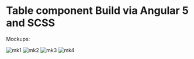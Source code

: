 # Table component Build via Angular 5 and SCSS

Mockups:

<img src="https://image.ibb.co/hnDoQ0/mk1.jpg" alt="mk1" border="0">
<img src="https://image.ibb.co/kkSF50/mk2.jpg" alt="mk2" border="0">
<img src="https://image.ibb.co/bvaPyL/mk3.jpg" alt="mk3" border="0">
<img src="https://image.ibb.co/ePTzXf/mk4.jpg" alt="mk4" border="0">
